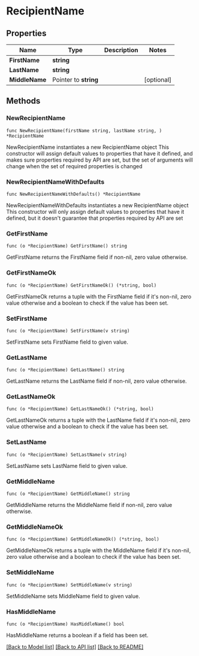# RecipientName

## Properties

Name | Type | Description | Notes
------------ | ------------- | ------------- | -------------
**FirstName** | **string** |  | 
**LastName** | **string** |  | 
**MiddleName** | Pointer to **string** |  | [optional] 

## Methods

### NewRecipientName

`func NewRecipientName(firstName string, lastName string, ) *RecipientName`

NewRecipientName instantiates a new RecipientName object
This constructor will assign default values to properties that have it defined,
and makes sure properties required by API are set, but the set of arguments
will change when the set of required properties is changed

### NewRecipientNameWithDefaults

`func NewRecipientNameWithDefaults() *RecipientName`

NewRecipientNameWithDefaults instantiates a new RecipientName object
This constructor will only assign default values to properties that have it defined,
but it doesn't guarantee that properties required by API are set

### GetFirstName

`func (o *RecipientName) GetFirstName() string`

GetFirstName returns the FirstName field if non-nil, zero value otherwise.

### GetFirstNameOk

`func (o *RecipientName) GetFirstNameOk() (*string, bool)`

GetFirstNameOk returns a tuple with the FirstName field if it's non-nil, zero value otherwise
and a boolean to check if the value has been set.

### SetFirstName

`func (o *RecipientName) SetFirstName(v string)`

SetFirstName sets FirstName field to given value.


### GetLastName

`func (o *RecipientName) GetLastName() string`

GetLastName returns the LastName field if non-nil, zero value otherwise.

### GetLastNameOk

`func (o *RecipientName) GetLastNameOk() (*string, bool)`

GetLastNameOk returns a tuple with the LastName field if it's non-nil, zero value otherwise
and a boolean to check if the value has been set.

### SetLastName

`func (o *RecipientName) SetLastName(v string)`

SetLastName sets LastName field to given value.


### GetMiddleName

`func (o *RecipientName) GetMiddleName() string`

GetMiddleName returns the MiddleName field if non-nil, zero value otherwise.

### GetMiddleNameOk

`func (o *RecipientName) GetMiddleNameOk() (*string, bool)`

GetMiddleNameOk returns a tuple with the MiddleName field if it's non-nil, zero value otherwise
and a boolean to check if the value has been set.

### SetMiddleName

`func (o *RecipientName) SetMiddleName(v string)`

SetMiddleName sets MiddleName field to given value.

### HasMiddleName

`func (o *RecipientName) HasMiddleName() bool`

HasMiddleName returns a boolean if a field has been set.


[[Back to Model list]](../../README.md#documentation-for-models) [[Back to API list]](../../README.md#documentation-for-api-endpoints) [[Back to README]](../../README.md)


